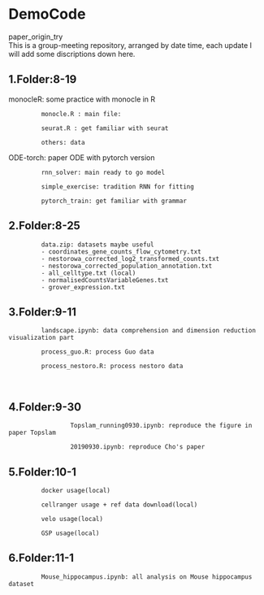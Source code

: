 # DemoCode
 paper_origin_try  
 This is a group-meeting repository, arranged by date time, each update I will add some discriptions down here.

 ## 1.Folder:8-19

   monocleR: some practice with monocle in R
             
             monocle.R : main file: 
             
             seurat.R : get familiar with seurat
             
             others: data 

   ODE-torch: paper ODE with pytorch version
              
             rnn_solver: main ready to go model
             
             simple_exercise: tradition RNN for fitting
             
             pytorch_train: get familiar with grammar

   

 ## 2.Folder:8-25  

             data.zip: datasets maybe useful  
             - coordinates_gene_counts_flow_cytometry.txt
             - nestorowa_corrected_log2_transformed_counts.txt
             - nestorowa_corrected_population_annotation.txt     
             - all_celltype.txt (local)
             - normalisedCountsVariableGenes.txt
             - grover_expression.txt      

   

 ## 3.Folder:9-11

             landscape.ipynb: data comprehension and dimension reduction visualization part  
       
             process_guo.R: process Guo data  
       
             process_nestoro.R: process nestoro data


​       
 ## 4.Folder:9-30

```
				 Topslam_running0930.ipynb: reproduce the figure in paper Topslam
				 
				 20190930.ipynb: reproduce Cho's paper
```



## 5.Folder:10-1

```
         docker usage(local)
         
         cellranger usage + ref data download(local)
         
         velo usage(local)
     
         GSP usage(local)
```



## 6.Folder:11-1

```
         Mouse_hippocampus.ipynb: all analysis on Mouse hippocampus dataset
```

